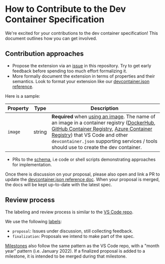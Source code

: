 # How to Contribute to the Dev Container Specification

We're excited for your contributions to the dev container specification! This document outlines how you can get involved. 

## Contribution approaches

- Propose the extension via an [issue](https://github.com/microsoft/dev-container-spec/issues) in this repository. Try to get early feedback before spending too much effort formalizing it.
- More formally document the extension in terms of properties and their semantics. Look to format your extension like our [devcontainer.json reference](https://aka.ms/devcontainer.json).

Here is a sample:

| Property | Type | Description |
|----------|------|-------------|
| `image` | string | **Required** when [using an image](/docs/remote/create-dev-container.md#using-an-image-or-dockerfile). The name of an image in a container registry ([DockerHub](https://hub.docker.com), [GitHub Container Registry](https://docs.github.com/packages/guides/about-github-container-registry), [Azure Container Registry](https://azure.microsoft.com/services/container-registry/)) that VS Code and other `devcontainer.json` supporting services / tools should use to create the dev container. |

- PRs to the [schema](https://github.com/microsoft/vscode/blob/main/extensions/configuration-editing/schemas/devContainer.schema.src.json), i.e code or shell scripts demonstrating approaches for implementation.

Once there is discussion on your proposal, please also open and link a PR to update the [devcontainer.json reference doc](https://github.com/microsoft/vscode-docs/blob/main/docs/remote/devcontainerjson-reference.md). When your proposal is merged, the docs will be kept up-to-date with the latest spec.

## Review process

The labeling and review process is similar to the [VS Code repo](https://github.com/microsoft/vscode/labels).

We use the following [labels](https://github.com/microsoft/dev-container-spec/labels):

- `proposal`: Issues under discussion, still collecting feedback.
- `finalization`: Proposals we intend to make part of the spec.

[Milestones](https://github.com/microsoft/dev-container-spec/milestones) also follow the same pattern as the VS Code repo, with a "month year" pattern (i.e. January 2022). If a finalized proposal is added to a milestone, it is intended to be merged during that milestone.
